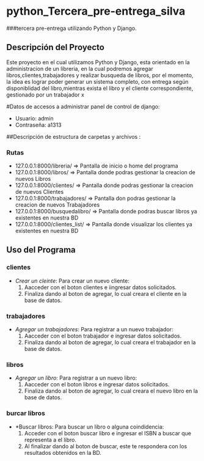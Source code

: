 # python_Tercera_pre-entrega_silva

###tercera pre-entrega utilizando Python y Django.

## Descripción del Proyecto

Este proyecto en el cual utilizamos Python y Django, esta orientado en la administracion de un libreria, en la cual podremos agregar libros,clientes,trabajadores y realizar busqueda de libros, por el momento, la idea es lograr poder generar un sistema completo, con entrega según disponiblidad del libro,mientras exista el libro y el cliente correspondiente, gestionado por un trabajador x

#Datos de accesos a administrar panel de control de django:

- Usuario: admin
- Contraseña: a1313

##Descripción de estructura de carpetas y archivos :

### Rutas

- 127.0.0.1:8000/libreria/  => Pantalla de inicio o home del programa
- 127.0.0.1:8000/libros/    => Pantalla donde podras gestionar la creacion de nuevos Libros
- 127.0.0.1:8000/clientes/    => Pantalla donde podras gestionar la creacion de nuevos Clientes
- 127.0.0.1:8000/trabajadores/    => Pantalla don podras gestionar la creacion de nuevos Trabajadores
- 127.0.0.1:8000/busquedalibro/    => Pantalla donde podras buscar libros ya existentes en nuestra BD
- 127.0.0.1:8000/clientes_list/    => Pantalla donde visualizar los clientes ya existentes en nuestra BD

## Uso del Programa

### clientes

- *Crear un cleinte*: Para crear un nuevo cliente:
  1. Aacceder con el boton clientes e iingresar datos solicitados.
  2. Finaliza dando al boton de agregar, lo cual creara el cliente en la base de datos.


### trabajadores

- *Agregar un trabajadores*: Para registrar a un nuevo trabajador:
  1. Aacceder con el boton trabajador e ingresar datos solicitados.
  2. Finaliza dando al boton de agregar, lo cual creara el trabajador en la base de datos.

### libros

- *Agregar un libro*: Para registrar a un nuevo libro:
  1. Aacceder con el boton libros e ingresar datos solicitados.
  2. Finaliza dando al boton de agregar, lo cual creara el nuevo libro en la base de datos.
 
### burcar libros
- *Buscar libros: Para buscar un libro o alguna coindidencia:
  1. Acceder con el boton buscar libro e ingresar el ISBN a buscar que representa a el libro.
  2. Al finalizar dando al boton de buscar, este te respondera con los resultados obtenidos en la BD.


